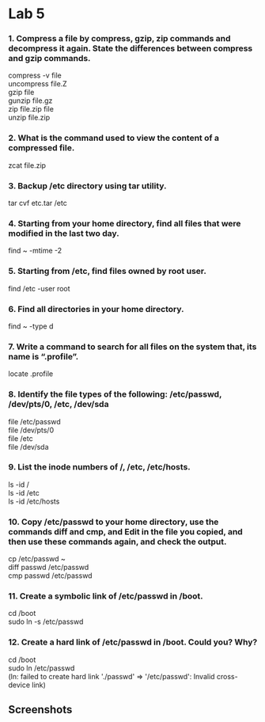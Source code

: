 # Lab 5

### 1. Compress a file by compress, gzip, zip commands and decompress it again. State the differences between compress and gzip commands.
compress -v file\
uncompress file.Z\
gzip file\
gunzip file.gz\
zip file.zip file\
unzip file.zip
### 2. What is the command used to view the content of a compressed file.
zcat file.zip
### 3. Backup /etc directory using tar utility.
tar cvf etc.tar /etc
### 4. Starting from your home directory, find all files that were modified in the last two day.
find ~ -mtime -2
### 5. Starting from /etc, find files owned by root user.
find /etc -user root
### 6. Find all directories in your home directory.
find ~ -type d
### 7. Write a command to search for all files on the system that, its name is “.profile”.
locate .profile
### 8. Identify the file types of the following: /etc/passwd, /dev/pts/0, /etc, /dev/sda
file /etc/passwd\
file /dev/pts/0\
file /etc\
file /dev/sda
### 9. List the inode numbers of /, /etc, /etc/hosts.
ls -id /\
ls -id /etc\
ls -id /etc/hosts
### 10. Copy /etc/passwd to your home directory, use the commands diff and cmp, and Edit in the file you copied, and then use these commands again, and check the output.
cp /etc/passwd ~\
diff passwd /etc/passwd\
cmp passwd /etc/passwd
### 11. Create a symbolic link of /etc/passwd in /boot.
cd /boot\
sudo ln -s /etc/passwd
### 12. Create a hard link of /etc/passwd in /boot. Could you? Why?
cd /boot\
sudo ln /etc/passwd\
(ln: failed to create hard link './passwd' => '/etc/passwd': Invalid cross-device link)

## Screenshots
